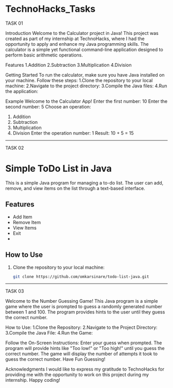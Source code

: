 # TechnoHacks_Tasks

TASK 01 

Introduction
Welcome to the Calculator project in Java! This project was created as part of my internship at TechnoHacks, where I had the opportunity to apply and enhance my Java programming skills. The calculator is a simple yet functional command-line application designed to perform basic arithmetic operations.

Features
1.Addition
2.Subtraction
3.Multiplication
4.Division

Getting Started
To run the calculator, make sure you have Java installed on your machine. Follow these steps:
1.Clone the repository to your local machine:
2.Navigate to the project directory:
3.Compile the Java files:
4.Run the application:

Example
Welcome to the Calculator App!
Enter the first number: 10
Enter the second number: 5
Choose an operation:
1. Addition
2. Subtraction
3. Multiplication
4. Division
Enter the operation number: 1
Result: 10 + 5 = 15

-------------------------------------------------------------------------------------------------------------------------------------------------------------------------------------------------


TASK 02 

# Simple ToDo List in Java
This is a simple Java program for managing a to-do list. The user can add, remove, and view items on the list through a text-based interface.

## Features
- Add Item
- Remove Item
- View Items
- Exit
- 
## How to Use
1. Clone the repository to your local machine:
   ```bash
   git clone https://github.com/omkarsinare/todo-list-java.git


------------------------------------------------------------------------------------------------------------------------------------------------------------------------------------------------------------


TASK 03

Welcome to the Number Guessing Game! This Java program is a simple game where the user is prompted to guess a randomly generated number between 1 and 100. The program provides hints to the user until they guess the correct number.

How to Use:
1.Clone the Repository:
2.Navigate to the Project Directory:
3.Compile the Java File:
4.Run the Game:

Follow the On-Screen Instructions:
Enter your guess when prompted.
The program will provide hints like "Too low!" or "Too high!" until you guess the correct number.
The game will display the number of attempts it took to guess the correct number.
Have Fun Guessing!


Acknowledgments
I would like to express my gratitude to TechnoHacks for providing me with the opportunity to work on this project during my internship.
Happy coding! 
